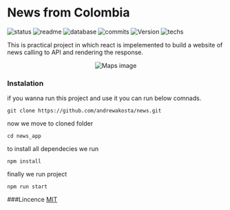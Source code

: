 # News from Colombia

![status](https://img.shields.io/badge/status-running-green.svg?colorB=00C106) ![readme](https://img.shields.io/badge/readme-OK-green.svg?colorB=00C106) ![database](https://img.shields.io/badge/database-none-green.svg?colorB=00C106) ![commits](https://img.shields.io/badge/commits-8-blue.svg) ![Version](https://img.shields.io/badge/tag-v1.0-orange.svg)
![techs](https://img.shields.io/badge/techs-javascript—css—html—react-yellow.svg)

This is practical project in which react is impelemented to build a website of news  calling to API and rendering the response.

<p align="center">
  <img alt="Maps image" src="https://images-projects.s3-sa-east-1.amazonaws.com/Screenshot+from+2020-08-31+14-04-54.png">
</p>

### Instalation 
if you wanna run this project and use it you can run below comnads.

`git clone https://github.com/andrewakosta/news.git`

 now we move to cloned folder 

`cd news_app`

to install all dependecies we run

`npm install`

finally we run project 

`npm run start`

###Lincence
    [MIT](https://github.com/andrewakosta/news/blob/master/LICENSE)